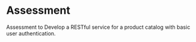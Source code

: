 # Assessment
Assessment to Develop a RESTful service for a product catalog with basic user authentication.
